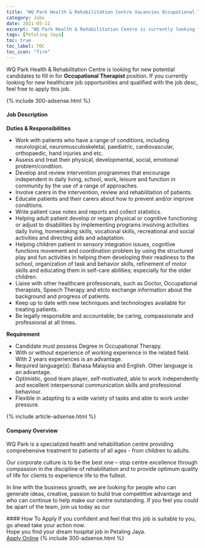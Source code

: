 ```yaml
---
title: "WQ Park Health & Rehabilitation Centre Vacancies Occupational Therapist" 
category: Jobs 
date: 2021-05-11 
excerpt: "WQ Park Health & Rehabilitation Centre is currently looking for suitable person to fill in the Occupational Therapist which positioned at Petaling Jaya" 
tags: [Petaling Jaya] 
toc: true 
toc_label: TOC 
toc_icon: "fire" 
--- 
```


<p>WQ Park Health & Rehabilitation Centre is looking for new potential candidates to fill in for <b>Occupational Therapist</b> position. If you currently looking for new healthcare job opportunities and qualified with the job desc, feel free to apply this job.
</p>{% include 300-adsense.html %} 
<div><div><h4>Job Description</h4></div><div><div><span><div><p><strong>Duties &amp; Responsibilities</strong></p><ul><li>Work with patients who have a range of conditions, including neurological, neuromusculoskeletal, paediatric, cardiovascular, orthopaedic, hand injuries and etc.</li><li>Assess and treat their physical, developmental, social, emotional problem/condition.</li><li>Develop and review intervention programmes that encourage independent in daily living, school, work, leisure and function in community by the use of a range of approaches.</li><li>Involve carers in the intervention, review and rehabilitation of patients.</li><li>Educate patients and their carers about how to prevent and/or improve conditions.</li><li>Write patient case notes and reports and collect statistics.</li><li>Helping adult patient develop or regain physical or cognitive functioning or adjust to disabilities by implementing programs involving activities daily living, homemaking skills, vocational skills, recreational and social activities and directing aids and adaptation.</li><li>Helping children patient in sensory integration issues, cognitive functions movement and coordination problem by using the structured play and fun activities in helping them developing their readiness to the school, organization of task and behavior skills, refinement of motor skills and educating them in self-care abilities; especially for the older children.</li><li>Liaise with other healthcare professionals, such as Doctor, Occupational therapists, Speech Therapy and etcto exchange information about the background and progress of patients.</li><li>Keep up to date with new techniques and technologies available for treating patients.</li><li>Be legally responsible and accountable; be caring, compassionate and professional at all times.</li></ul><p><strong>Requirement</strong></p><ul><li>Candidate must possess Degree in Occupational Therapy.</li><li>With or without experience of working experience in the related field. With 2 years experiences is an advantage.</li><li>Required language(s): Bahasa Malaysia and English. Other language is an advantage.</li><li>Optimistic, good team player, self-motivated, able to work independently and excellent interpersonal communication skills and professional behaviour.</li><li>Flexible in adapting to a wide variety of tasks and able to work under pressure.</li></ul></div></span></div></div></div> 
{% include article-adsense.html %} 
<div><div><h4>Company Overview</h4></div><div><div><span><div><p>WQ Park is a specialized health and rehabilitation centre providing comprehensive treatment to patients of all ages - from children to adults.</p><p>Our corporate culture is to be the best one &#8211; stop centre excellence through compassion in the discipline of rehabilitation and to provide optimum quality of life for clients to experience life to the fullest.</p><p>In line with the business growth, we are looking for people who can generate ideas, creative, passion to build true competitive advantage and who can continue to help make our centre outstanding. If you feel you could be apart of the team, join us today as our&#160;&#160;</p></div></span></div></div></div> 
#### How To Apply 
If you confident and feel that this job is suitable to you, go ahead take your action now. <br/> 
Hope you find your dream hospital job in Petaling Jaya. <br/> 
<a href="https://www.jobstreet.com.my/en/job/occupational-therapist-4561898?jobId=jobstreet-my-job-4561898" class="btn btn--warning" target="_blank" rel="nofollow noopenner">Apply Online</a> 
{% include 300-adsense.html %} 
